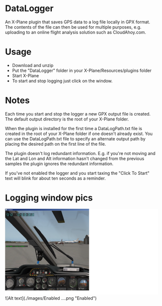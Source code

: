 # DataLogger
An X-Plane plugin that saves GPS data to a log file locally in GPX format. The
contents of the file can then be used for multiple purposes, e.g. uploading to
an online flight analysis solution such as CloudAhoy.com.

# Usage
- Download and unzip
- Put the "DataLogger" folder in your X-Plane/Resources/plugins folder
- Start X-Plane
- To start and stop logging just click on the window.

# Notes
Each time you start and stop the logger a new GPX output file is created. The
default output directory is the root of your X-Plane folder.

When the plugin is installed for the first time a DataLogPath.txt file is created
in the root of your X-Plane folder if one doesn't already exist. You can use the
DataLogPath.txt file to specify an alternate output path by placing the desired
path on the first line of the file.

The plugin doesn't log redundant information. E.g. if you're not moving and
the Lat and Lon and Alt information hasn't changed from the previous samples the
plugin ignores the redundant information.

If you've not enabled the logger and you start taxing the "Click To Start" text
will blink for about ten seconds as a reminder.

# Logging window pics
![Alt text](./images/ClickToEnable.png "Click To Enable")
![Alt text](./images/Enabled ....png "Enabled")
